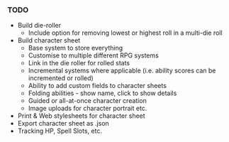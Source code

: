 ### TODO
- Build die-roller 
    - Include option for removing lowest or highest roll in a multi-die roll 
- Build character sheet 
    - Base system to store everything 
    - Customise to multiple different RPG systems 
    - Link in the die roller for rolled stats 
    - Incremental systems where applicable (i.e. ability scores can be incremented or rolled)
    - Ability to add custom fields to character sheets 
    - Folding abilities - show name, click to show details
    - Guided or all-at-once character creation
    - Image uploads for character portrait etc. 
- Print & Web stylesheets for character sheet 
- Export character sheet as .json
- Tracking HP, Spell Slots, etc. 